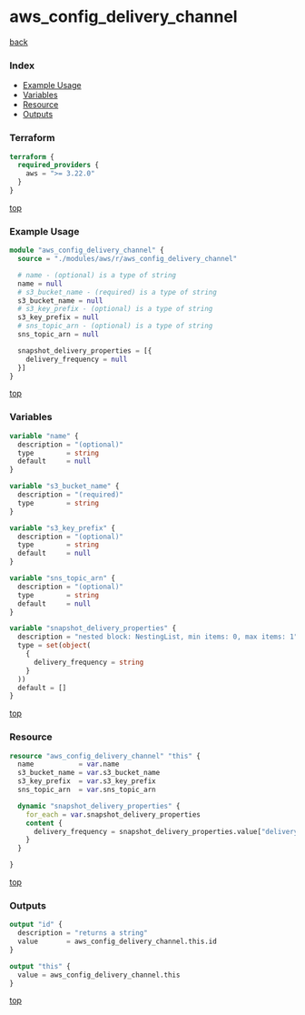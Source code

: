 # aws_config_delivery_channel

[back](../aws.md)

### Index

- [Example Usage](#example-usage)
- [Variables](#variables)
- [Resource](#resource)
- [Outputs](#outputs)

### Terraform

```terraform
terraform {
  required_providers {
    aws = ">= 3.22.0"
  }
}
```

[top](#index)

### Example Usage

```terraform
module "aws_config_delivery_channel" {
  source = "./modules/aws/r/aws_config_delivery_channel"

  # name - (optional) is a type of string
  name = null
  # s3_bucket_name - (required) is a type of string
  s3_bucket_name = null
  # s3_key_prefix - (optional) is a type of string
  s3_key_prefix = null
  # sns_topic_arn - (optional) is a type of string
  sns_topic_arn = null

  snapshot_delivery_properties = [{
    delivery_frequency = null
  }]
}
```

[top](#index)

### Variables

```terraform
variable "name" {
  description = "(optional)"
  type        = string
  default     = null
}

variable "s3_bucket_name" {
  description = "(required)"
  type        = string
}

variable "s3_key_prefix" {
  description = "(optional)"
  type        = string
  default     = null
}

variable "sns_topic_arn" {
  description = "(optional)"
  type        = string
  default     = null
}

variable "snapshot_delivery_properties" {
  description = "nested block: NestingList, min items: 0, max items: 1"
  type = set(object(
    {
      delivery_frequency = string
    }
  ))
  default = []
}
```

[top](#index)

### Resource

```terraform
resource "aws_config_delivery_channel" "this" {
  name           = var.name
  s3_bucket_name = var.s3_bucket_name
  s3_key_prefix  = var.s3_key_prefix
  sns_topic_arn  = var.sns_topic_arn

  dynamic "snapshot_delivery_properties" {
    for_each = var.snapshot_delivery_properties
    content {
      delivery_frequency = snapshot_delivery_properties.value["delivery_frequency"]
    }
  }

}
```

[top](#index)

### Outputs

```terraform
output "id" {
  description = "returns a string"
  value       = aws_config_delivery_channel.this.id
}

output "this" {
  value = aws_config_delivery_channel.this
}
```

[top](#index)